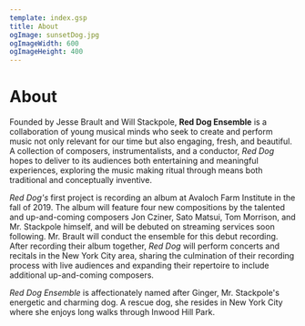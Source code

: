 ```yaml
---
template: index.gsp
title: About
ogImage: sunsetDog.jpg
ogImageWidth: 600
ogImageHeight: 400
---
```


# About

Founded by Jesse Brault and Will Stackpole, **Red Dog Ensemble** is a collaboration of young musical minds who seek to create and perform music not only relevant for our time but also engaging, fresh, and beautiful. A collection of composers, instrumentalists, and a conductor, _Red Dog_ hopes to deliver to its audiences both entertaining and meaningful experiences, exploring the music making ritual through means both traditional and conceptually inventive.

_Red Dog's_ first project is recording an album at Avaloch Farm Institute in the fall of 2019. The album will feature four new compositions by the talented and up-and-coming composers Jon Cziner, Sato Matsui, Tom Morrison, and Mr. Stackpole himself, and will be debuted on streaming services soon following. Mr. Brault will conduct the ensemble for this debut recording. After recording their album together, _Red Dog_ will perform concerts and recitals in the New York City area, sharing the culmination of their recording process with live audiences and expanding their repertoire to include additional up-and-coming composers.

_Red Dog Ensemble_ is affectionately named after Ginger, Mr. Stackpole's energetic and charming dog. A rescue dog, she resides in New York City where she enjoys long walks through Inwood Hill Park.
